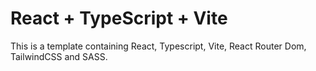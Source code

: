 # React + TypeScript + Vite

This is a template containing React, Typescript, Vite, React Router Dom, TailwindCSS and SASS.